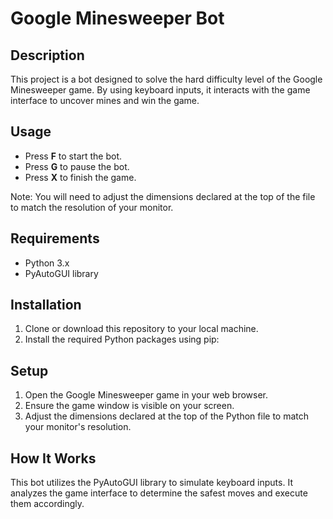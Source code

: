 # Google Minesweeper Bot

## Description
This project is a bot designed to solve the hard difficulty level of the Google Minesweeper game. By using keyboard inputs, it interacts with the game interface to uncover mines and win the game. 

## Usage
- Press **F** to start the bot.
- Press **G** to pause the bot.
- Press **X** to finish the game.

Note: You will need to adjust the dimensions declared at the top of the file to match the resolution of your monitor.

## Requirements
- Python 3.x
- PyAutoGUI library

## Installation
1. Clone or download this repository to your local machine.
2. Install the required Python packages using pip:

## Setup
1. Open the Google Minesweeper game in your web browser.
2. Ensure the game window is visible on your screen.
3. Adjust the dimensions declared at the top of the Python file to match your monitor's resolution.

## How It Works
This bot utilizes the PyAutoGUI library to simulate keyboard inputs. It analyzes the game interface to determine the safest moves and execute them accordingly. 


